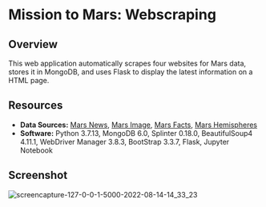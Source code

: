# Mission to Mars: Webscraping 

## Overview
This web application automatically scrapes four websites for Mars data, stores it in MongoDB, and uses Flask to display the latest information on a HTML page.

## Resources
- **Data Sources:** [Mars News](https://data-class-mars.s3.amazonaws.com/Mars/index.html), [Mars Image](https://data-class-jpl-space.s3.amazonaws.com/JPL_Space/index.html), [Mars Facts](https://data-class-mars-facts.s3.amazonaws.com/Mars_Facts/index.html), [Mars Hemispheres](https://marshemispheres.com/)
- **Software:** Python 3.7.13, MongoDB 6.0, Splinter 0.18.0, BeautifulSoup4 4.11.1, WebDriver Manager 3.8.3, BootStrap 3.3.7, Flask, Jupyter Notebook

## Screenshot
![screencapture-127-0-0-1-5000-2022-08-14-14_33_23](https://user-images.githubusercontent.com/106405775/184552127-0af2a589-6ad4-44ea-80c2-3a323229f1bf.png)
